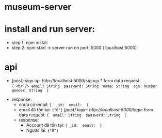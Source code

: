 # museum-server
# install and run server:
 - step 1: npm install 
 - step 2: npm start -> server run on port: 5000 ( localhost:5000)
# api
   * [post] sign up: http://localhost:5000/signup *
   form data request: <br />
   `{ <br />
     email: String 
     password: String 
     name: String 
     age: Number 
     gender: String 
   }`
   - response: 
      - chưa có email: 
               ```{ 
                   _id: 
                   email: 
               }```
      - email đã tồn tại: 
               `{"0"}` 
   *[post] login: http://localhost:5000/login*
    form data request:
            ```{ 
                 email: String 
                 password: String 
               }```
      * response: 
         * Account đã tồn tại: 
                  `{
                    _id: 
                    email: 
                  }`
         * Ngược lại: 
                  `{"0"} `
   
   

     
         

